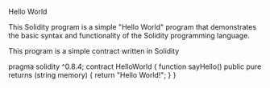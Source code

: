 Hello World

This Solidity program is a simple "Hello World" program that demonstrates the basic syntax and functionality of the Solidity programming language.

This program is a simple contract written in Solidity

pragma solidity ^0.8.4;
contract HelloWorld { function sayHello() public pure returns (string memory) { return "Hello World!"; } }
